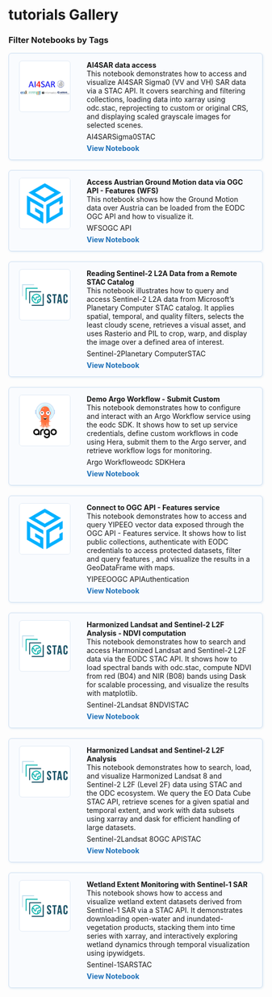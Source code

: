 # tutorials Gallery

### Filter Notebooks by Tags
<div style="display: flex; flex-direction: column; gap: 20px; max-width: 800px;">
<div class="notebook-card" data-tags="AI4SAR Sigma0 STAC" style="display: flex; align-items: flex-start; border: 1px solid #cddff1; border-radius: 6px; padding: 14px 20px; background-color: #f9fbfe; box-shadow: 1px 1px 4px #dfeaf5;">
  <div style="width: 100px; height: 100px; flex-shrink: 0; display: flex; align-items: center; justify-content: center; background-color: #fff; border: 1px solid #e0eaf5; border-radius: 6px; overflow: hidden; margin-right: 32px;">
    <img src="../style/AI4SAR.png" alt="Notebook Thumbnail" style="max-width: 100%; max-height: 100%; object-fit: contain;">
  </div>
  <div style="flex: 1;">
    <strong>AI4SAR data access</strong><br>
    This notebook demonstrates how to access and visualize AI4SAR Sigma0 (VV and VH) SAR data via a STAC API. It covers searching and filtering collections, loading data into xarray using odc.stac, reprojecting to custom or original CRS, and displaying scaled grayscale images for selected scenes.
    <div style="margin: 6px 0;">
      <span class="tag">AI4SAR</span><span class="tag">Sigma0</span><span class="tag">STAC</span>
    </div>
    <a href="../tutorials/AI4SAR_access_data.ipynb" style="text-decoration: none; color: #1d70b8; font-weight: bold;">View Notebook</a>
  </div>
</div>
<div class="notebook-card" data-tags="WFS OGC API" style="display: flex; align-items: flex-start; border: 1px solid #cddff1; border-radius: 6px; padding: 14px 20px; background-color: #f9fbfe; box-shadow: 1px 1px 4px #dfeaf5;">
  <div style="width: 100px; height: 100px; flex-shrink: 0; display: flex; align-items: center; justify-content: center; background-color: #fff; border: 1px solid #e0eaf5; border-radius: 6px; overflow: hidden; margin-right: 32px;">
    <img src="../style/OGC.png" alt="Notebook Thumbnail" style="max-width: 100%; max-height: 100%; object-fit: contain;">
  </div>
  <div style="flex: 1;">
    <strong>Access Austrian Ground Motion data via OGC API - Features (WFS)</strong><br>
    This notebook shows how the Ground Motion data over Austria can be loaded from the EODC OGC API and how to visualize it.
    <div style="margin: 6px 0;">
      <span class="tag">WFS</span><span class="tag">OGC API</span>
    </div>
    <a href="../tutorials/Ground_Motion_WFS.ipynb" style="text-decoration: none; color: #1d70b8; font-weight: bold;">View Notebook</a>
  </div>
</div>
<div class="notebook-card" data-tags="Sentinel-2 Planetary Computer STAC" style="display: flex; align-items: flex-start; border: 1px solid #cddff1; border-radius: 6px; padding: 14px 20px; background-color: #f9fbfe; box-shadow: 1px 1px 4px #dfeaf5;">
  <div style="width: 100px; height: 100px; flex-shrink: 0; display: flex; align-items: center; justify-content: center; background-color: #fff; border: 1px solid #e0eaf5; border-radius: 6px; overflow: hidden; margin-right: 32px;">
    <img src="../style/STAC.png" alt="Notebook Thumbnail" style="max-width: 100%; max-height: 100%; object-fit: contain;">
  </div>
  <div style="flex: 1;">
    <strong>Reading Sentinel-2 L2A Data from a Remote STAC Catalog</strong><br>
    This notebook illustrates how to query and access Sentinel-2 L2A data from Microsoft’s Planetary Computer STAC catalog. It applies spatial, temporal, and quality filters, selects the least cloudy scene, retrieves a visual asset, and uses Rasterio and PIL to crop, warp, and display the image over a defined area of interest.
    <div style="margin: 6px 0;">
      <span class="tag">Sentinel-2</span><span class="tag">Planetary Computer</span><span class="tag">STAC</span>
    </div>
    <a href="../tutorials/Sentinel-2.ipynb" style="text-decoration: none; color: #1d70b8; font-weight: bold;">View Notebook</a>
  </div>
</div>
<div class="notebook-card" data-tags="Argo Workflow eodc SDK Hera" style="display: flex; align-items: flex-start; border: 1px solid #cddff1; border-radius: 6px; padding: 14px 20px; background-color: #f9fbfe; box-shadow: 1px 1px 4px #dfeaf5;">
  <div style="width: 100px; height: 100px; flex-shrink: 0; display: flex; align-items: center; justify-content: center; background-color: #fff; border: 1px solid #e0eaf5; border-radius: 6px; overflow: hidden; margin-right: 32px;">
    <img src="../style/Argo.png" alt="Notebook Thumbnail" style="max-width: 100%; max-height: 100%; object-fit: contain;">
  </div>
  <div style="flex: 1;">
    <strong>Demo Argo Workflow - Submit Custom</strong><br>
    This notebook demonstrates how to configure and interact with an Argo Workflow service using the eodc SDK. It shows how to set up service credentials, define custom workflows in code using Hera, submit them to the Argo server, and retrieve workflow logs for monitoring.
    <div style="margin: 6px 0;">
      <span class="tag">Argo Workflow</span><span class="tag">eodc SDK</span><span class="tag">Hera</span>
    </div>
    <a href="../tutorials/eodc_sdk_argo.ipynb" style="text-decoration: none; color: #1d70b8; font-weight: bold;">View Notebook</a>
  </div>
</div>
<div class="notebook-card" data-tags="YIPEEO OGC API Authentication" style="display: flex; align-items: flex-start; border: 1px solid #cddff1; border-radius: 6px; padding: 14px 20px; background-color: #f9fbfe; box-shadow: 1px 1px 4px #dfeaf5;">
  <div style="width: 100px; height: 100px; flex-shrink: 0; display: flex; align-items: center; justify-content: center; background-color: #fff; border: 1px solid #e0eaf5; border-radius: 6px; overflow: hidden; margin-right: 32px;">
    <img src="../style/OGC.png" alt="Notebook Thumbnail" style="max-width: 100%; max-height: 100%; object-fit: contain;">
  </div>
  <div style="flex: 1;">
    <strong>Connect to OGC API - Features service</strong><br>
    This notebook demonstrates how to access and query YIPEEO vector data exposed through the OGC API - Features service. It shows how to list public collections, authenticate with EODC credentials to access protected datasets, filter and query features , and visualize the results in a GeoDataFrame with maps.
    <div style="margin: 6px 0;">
      <span class="tag">YIPEEO</span><span class="tag">OGC API</span><span class="tag">Authentication</span>
    </div>
    <a href="../tutorials/read_yipeeo_data.ipynb" style="text-decoration: none; color: #1d70b8; font-weight: bold;">View Notebook</a>
  </div>
</div>
<div class="notebook-card" data-tags="Sentinel-2 Landsat 8 NDVI STAC" style="display: flex; align-items: flex-start; border: 1px solid #cddff1; border-radius: 6px; padding: 14px 20px; background-color: #f9fbfe; box-shadow: 1px 1px 4px #dfeaf5;">
  <div style="width: 100px; height: 100px; flex-shrink: 0; display: flex; align-items: center; justify-content: center; background-color: #fff; border: 1px solid #e0eaf5; border-radius: 6px; overflow: hidden; margin-right: 32px;">
    <img src="../style/STAC.png" alt="Notebook Thumbnail" style="max-width: 100%; max-height: 100%; object-fit: contain;">
  </div>
  <div style="flex: 1;">
    <strong>Harmonized Landsat and Sentinel-2 L2F Analysis - NDVI computation</strong><br>
    This notebook demonstrates how to search and access Harmonized Landsat and Sentinel-2 L2F data via the EODC STAC API. It shows how to load spectral bands with odc.stac, compute NDVI from red (B04) and NIR (B08) bands using Dask for scalable processing, and visualize the results with matplotlib.
    <div style="margin: 6px 0;">
      <span class="tag">Sentinel-2</span><span class="tag">Landsat 8</span><span class="tag">NDVI</span><span class="tag">STAC</span>
    </div>
    <a href="../tutorials/sen2like-ndvi.ipynb" style="text-decoration: none; color: #1d70b8; font-weight: bold;">View Notebook</a>
  </div>
</div>
<div class="notebook-card" data-tags="Sentinel-2 Landsat 8 OGC API STAC" style="display: flex; align-items: flex-start; border: 1px solid #cddff1; border-radius: 6px; padding: 14px 20px; background-color: #f9fbfe; box-shadow: 1px 1px 4px #dfeaf5;">
  <div style="width: 100px; height: 100px; flex-shrink: 0; display: flex; align-items: center; justify-content: center; background-color: #fff; border: 1px solid #e0eaf5; border-radius: 6px; overflow: hidden; margin-right: 32px;">
    <img src="../style/STAC.png" alt="Notebook Thumbnail" style="max-width: 100%; max-height: 100%; object-fit: contain;">
  </div>
  <div style="flex: 1;">
    <strong>Harmonized Landsat and Sentinel-2 L2F Analysis</strong><br>
    This notebook demonstrates how to search, load, and visualize Harmonized Landsat 8 and Sentinel-2 L2F (Level 2F) data using STAC and the ODC ecosystem. We query the EO Data Cube STAC API, retrieve scenes for a given spatial and temporal extent, and work with data subsets using xarray and dask for efficient handling of large datasets.
    <div style="margin: 6px 0;">
      <span class="tag">Sentinel-2</span><span class="tag">Landsat 8</span><span class="tag">OGC API</span><span class="tag">STAC</span>
    </div>
    <a href="../tutorials/sen2like.ipynb" style="text-decoration: none; color: #1d70b8; font-weight: bold;">View Notebook</a>
  </div>
</div>
<div class="notebook-card" data-tags="Sentinel-1 SAR STAC" style="display: flex; align-items: flex-start; border: 1px solid #cddff1; border-radius: 6px; padding: 14px 20px; background-color: #f9fbfe; box-shadow: 1px 1px 4px #dfeaf5;">
  <div style="width: 100px; height: 100px; flex-shrink: 0; display: flex; align-items: center; justify-content: center; background-color: #fff; border: 1px solid #e0eaf5; border-radius: 6px; overflow: hidden; margin-right: 32px;">
    <img src="../style/STAC.png" alt="Notebook Thumbnail" style="max-width: 100%; max-height: 100%; object-fit: contain;">
  </div>
  <div style="flex: 1;">
    <strong>Wetland Extent Monitoring with Sentinel-1 SAR</strong><br>
    This notebook shows how to access and visualize wetland extent datasets derived from Sentinel-1 SAR via a STAC API. It demonstrates downloading open-water and inundated-vegetation products, stacking them into time series with xarray, and interactively exploring wetland dynamics through temporal visualization using ipywidgets.
    <div style="margin: 6px 0;">
      <span class="tag">Sentinel-1</span><span class="tag">SAR</span><span class="tag">STAC</span>
    </div>
    <a href="../tutorials/wetland-explorer.ipynb" style="text-decoration: none; color: #1d70b8; font-weight: bold;">View Notebook</a>
  </div>
</div>
</div>